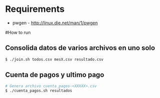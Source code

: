 # Requirements

- pwgen - http://linux.die.net/man/1/pwgen

#How to run

## Consolida datos de varios archivos en uno solo

```bash
$ ./join.sh todos.csv mesX.csv resultado.csv
```

## Cuenta de pagos y ultimo pago

```bash
# Genera archivo cuenta_pagos-<XXXXX>.csv
$ ./cuenta_pagos.sh resultados
```